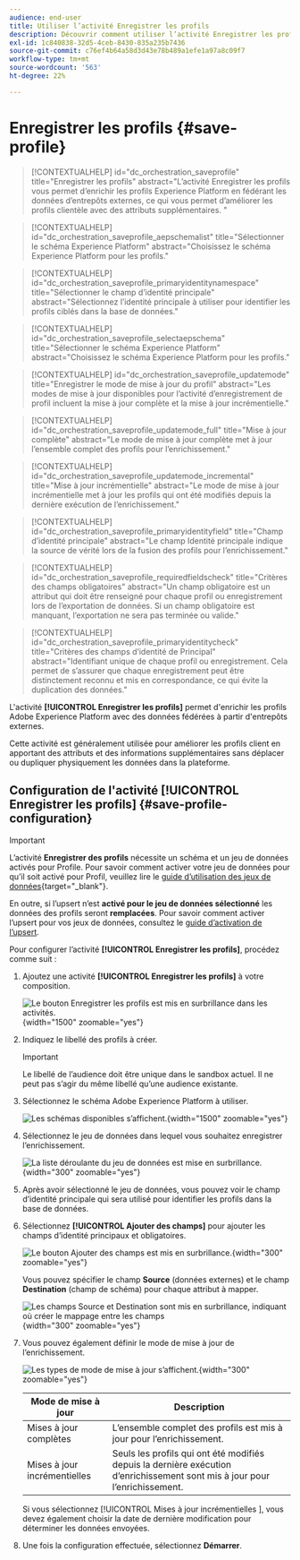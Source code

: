 ```yaml
---
audience: end-user
title: Utiliser l’activité Enregistrer les profils
description: Découvrir comment utiliser l’activité Enregistrer les profils
exl-id: 1c840838-32d5-4ceb-8430-835a235b7436
source-git-commit: c76ef4b64a58d3d43e78b489a1efe1a97a8c09f7
workflow-type: tm+mt
source-wordcount: '563'
ht-degree: 22%

---
```


# Enregistrer les profils {#save-profile}

>[!CONTEXTUALHELP]
>id="dc_orchestration_saveprofile"
>title="Enregistrer les profils"
>abstract="L’activité Enregistrer les profils vous permet d’enrichir les profils Experience Platform en fédérant les données d’entrepôts externes, ce qui vous permet d’améliorer les profils clientèle avec des attributs supplémentaires. "

>[!CONTEXTUALHELP]
>id="dc_orchestration_saveprofile_aepschemalist"
>title="Sélectionner le schéma Experience Platform"
>abstract="Choisissez le schéma Experience Platform pour les profils."

>[!CONTEXTUALHELP]
>id="dc_orchestration_saveprofile_primaryidentitynamespace"
>title="Sélectionner le champ d’identité principale"
>abstract="Sélectionnez l’identité principale à utiliser pour identifier les profils ciblés dans la base de données."

>[!CONTEXTUALHELP]
>id="dc_orchestration_saveprofile_selectaepschema"
>title="Sélectionner le schéma Experience Platform"
>abstract="Choisissez le schéma Experience Platform pour les profils."

>[!CONTEXTUALHELP]
>id="dc_orchestration_saveprofile_updatemode"
>title="Enregistrer le mode de mise à jour du profil"
>abstract="Les modes de mise à jour disponibles pour l’activité d’enregistrement de profil incluent la mise à jour complète et la mise à jour incrémentielle."

>[!CONTEXTUALHELP]
>id="dc_orchestration_saveprofile_updatemode_full"
>title="Mise à jour complète"
>abstract="Le mode de mise à jour complète met à jour l’ensemble complet des profils pour l’enrichissement."

>[!CONTEXTUALHELP]
>id="dc_orchestration_saveprofile_updatemode_incremental"
>title="Mise à jour incrémentielle"
>abstract="Le mode de mise à jour incrémentielle met à jour les profils qui ont été modifiés depuis la dernière exécution de l’enrichissement."

>[!CONTEXTUALHELP]
>id="dc_orchestration_saveprofile_primaryidentityfield"
>title="Champ d’identité principale"
>abstract="Le champ Identité principale indique la source de vérité lors de la fusion des profils pour l’enrichissement."

>[!CONTEXTUALHELP]
>id="dc_orchestration_saveprofile_requiredfieldscheck"
>title="Critères des champs obligatoires"
>abstract="Un champ obligatoire est un attribut qui doit être renseigné pour chaque profil ou enregistrement lors de l’exportation de données. Si un champ obligatoire est manquant, l’exportation ne sera pas terminée ou valide."

>[!CONTEXTUALHELP]
>id="dc_orchestration_saveprofile_primaryidentitycheck"
>title="Critères des champs d’identité de Principal"
>abstract="Identifiant unique de chaque profil ou enregistrement. Cela permet de s’assurer que chaque enregistrement peut être distinctement reconnu et mis en correspondance, ce qui évite la duplication des données."

L&#39;activité **[!UICONTROL Enregistrer les profils]** permet d&#39;enrichir les profils Adobe Experience Platform avec des données fédérées à partir d&#39;entrepôts externes.

Cette activité est généralement utilisée pour améliorer les profils client en apportant des attributs et des informations supplémentaires sans déplacer ou dupliquer physiquement les données dans la plateforme.

## Configuration de l&#39;activité [!UICONTROL Enregistrer les profils] {#save-profile-configuration}

>[!IMPORTANT]
>
>L’activité **Enregistrer des profils** nécessite un schéma et un jeu de données activés pour Profile. Pour savoir comment activer votre jeu de données pour qu’il soit activé pour Profil, veuillez lire le [guide d’utilisation des jeux de données](https://experienceleague.adobe.com/fr/docs/experience-platform/catalog/datasets/user-guide#enable-profile){target="_blank"}.
>
>En outre, si l’upsert n’est **activé pour le jeu de données sélectionné** les données des profils seront **remplacées**. Pour savoir comment activer l’upsert pour vos jeux de données, consultez le [guide d’activation de l’upsert](https://experienceleague.adobe.com/en/docs/experience-platform/catalog/datasets/enable-upsert).

Pour configurer l’activité **[!UICONTROL Enregistrer les profils]**, procédez comme suit :

1. Ajoutez une activité **[!UICONTROL Enregistrer les profils]** à votre composition.

   ![Le bouton Enregistrer les profils est mis en surbrillance dans les activités.](../assets/save-profiles/save-profiles.png){width="1500" zoomable="yes"}

1. Indiquez le libellé des profils à créer.

   >[!IMPORTANT]
   >
   >Le libellé de l’audience doit être unique dans le sandbox actuel. Il ne peut pas s’agir du même libellé qu’une audience existante.

1. Sélectionnez le schéma Adobe Experience Platform à utiliser.

   ![Les schémas disponibles s’affichent.](../assets/save-profiles/select-schema.png){width="1500" zoomable="yes"}

1. Sélectionnez le jeu de données dans lequel vous souhaitez enregistrer l’enrichissement.

   ![La liste déroulante du jeu de données est mise en surbrillance.](../assets/save-profiles/select-dataset.png){width="300" zoomable="yes"}

1. Après avoir sélectionné le jeu de données, vous pouvez voir le champ d’identité principale qui sera utilisé pour identifier les profils dans la base de données.

1. Sélectionnez **[!UICONTROL Ajouter des champs]** pour ajouter les champs d’identité principaux et obligatoires.

   ![Le bouton Ajouter des champs est mis en surbrillance.](../assets/save-profiles/add-fields.png){width="300" zoomable="yes"}

   Vous pouvez spécifier le champ **Source** (données externes) et le champ **Destination** (champ de schéma) pour chaque attribut à mapper.

   ![Les champs Source et Destination sont mis en surbrillance, indiquant où créer le mappage entre les champs](../assets/save-profiles/specify-mapping.png){width="300" zoomable="yes"}

1. Vous pouvez également définir le mode de mise à jour de l’enrichissement.

   ![Les types de mode de mise à jour s’affichent.](../assets/save-profiles/select-update-mode.png){width="300" zoomable="yes"}

   | Mode de mise à jour | Description |
   | ----------- | ----------- |
   | Mises à jour complètes | L’ensemble complet des profils est mis à jour pour l’enrichissement. |
   | Mises à jour incrémentielles | Seuls les profils qui ont été modifiés depuis la dernière exécution d’enrichissement sont mis à jour pour l’enrichissement. |

   Si vous sélectionnez [!UICONTROL  Mises à jour incrémentielles ], vous devez également choisir la date de dernière modification pour déterminer les données envoyées.

1. Une fois la configuration effectuée, sélectionnez **Démarrer**.
